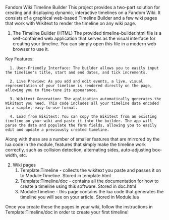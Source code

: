 Fandom Wiki Timeline Builder
This project provides a two-part solution for creating and displaying dynamic, interactive timelines on a Fandom Wiki. It consists of a graphical web-based Timeline Builder and a few wiki pages that work with Wikitext to render the timeline on any wiki page.

1. The Timeline Builder (HTML)
The provided timeline-builder.html file is a self-contained web application that serves as the visual interface for creating your timeline. You can simply open this file in a modern web browser to use it.

Key Features:

      1. User-Friendly Interface: The builder allows you to easily input the timeline's title, start and end dates, and tick increments.
      
      2. Live Preview: As you add and edit events, a live, visual representation of your timeline is rendered directly on the page, allowing you to fine-tune its appearance.
      
      3. Wikitext Generation: The application automatically generates the Wikitext you need. This code includes all your timeline data encoded in a simple, easy-to-use format.
      
      4. Load from Wikitext: You can copy the Wikitext from an existing timeline on your wiki and paste it into the builder. The app will parse the data and populate the form fields, allowing you to easily edit and update a previously created timeline.

Along with these are a number of smaller features that are mirrored by the lua code in the module, features that simply make the timeline work correctly, such as collision detection, alternating sides, auto-adjusting box-width, etc.

2. Wiki pages
   1. Template:Timeline - collects the wikitext you paste and passes it on to Module:Timeline. Stored in template.html
   2. Template:Timeline/doc - contains all the documentation for how to create a timeline using this software. Stored in doc.html
   3. Module:Timeline - this page contains the lua code that generates the timeline you will see on your article. Stored in Module.lua

Once you create these the pages in your wiki, follow the instructions in Template:Timeline/doc in order to create your first timeline!

